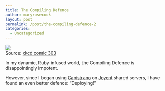 ```yaml
---
title: The Compiling Defence
author: maryrosecook
layout: post
permalink: /post/the-compiling-defence-2
categories:
  - Uncategorized
---
```

![][1]  
Source: [xkcd comic 303][2]

In my dynamic, Ruby-infused world, the Compiling Defence is disappointingly impotent.

However, since I began using [Capistrano][3] on [Joyent][4] shared servers, I have found an even better defence: &#8220;Deploying!&#8221;

 [1]: http://imgs.xkcd.com/comics/compiling.png
 [2]: http://xkcd.com/303/
 [3]: http://www.capify.org
 [4]: http://www.joyent.com/connector/web-hosting/